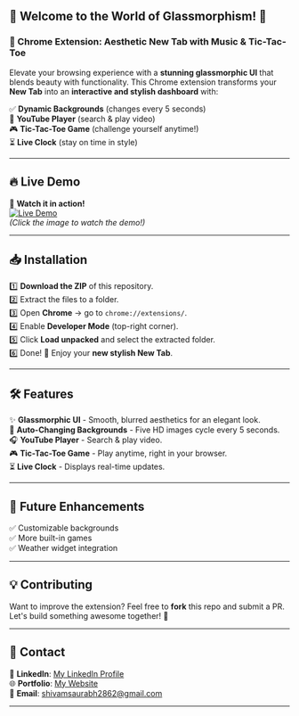 ## 🌟 Welcome to the World of Glassmorphism! 🌟  
### 🚀 Chrome Extension: Aesthetic New Tab with Music & Tic-Tac-Toe  

Elevate your browsing experience with a **stunning glassmorphic UI** that blends beauty with functionality. This Chrome extension transforms your **New Tab** into an **interactive and stylish dashboard** with:  

✅ **Dynamic Backgrounds** (changes every 5 seconds)  
🎵 **YouTube Player** (search & play video)  
🎮 **Tic-Tac-Toe Game** (challenge yourself anytime!)  
⏳ **Live Clock** (stay on time in style)  

---

## 🔥 Live Demo  
🎥 **Watch it in action!**  
[![Live Demo](https://iili.io/3JzzJp4.md.png)](https://jmp.sh/7lTrX1pp)  
*(Click the image to watch the demo!)*  

---

## 📥 Installation  
1️⃣ **Download the ZIP** of this repository.  
2️⃣ Extract the files to a folder.  
3️⃣ Open **Chrome** → go to `chrome://extensions/`.  
4️⃣ Enable **Developer Mode** (top-right corner).  
5️⃣ Click **Load unpacked** and select the extracted folder.  
6️⃣ Done! 🎉 Enjoy your **new stylish New Tab**.  

---

## 🛠 Features  
✨ **Glassmorphic UI** - Smooth, blurred aesthetics for an elegant look.  
🌌 **Auto-Changing Backgrounds** - Five HD images cycle every 5 seconds.  
🎧 **YouTube Player** - Search & play video.  
🎮 **Tic-Tac-Toe Game** - Play anytime, right in your browser.  
⏳ **Live Clock** - Displays real-time updates.  

---

## 🚀 Future Enhancements  
✅ Customizable backgrounds  
✅ More built-in games  
✅ Weather widget integration  

---

## 💡 Contributing  
Want to improve the extension? Feel free to **fork** this repo and submit a PR. Let's build something awesome together! 🚀  

---

## 📩 Contact  
🔗 **LinkedIn**: [My LinkedIn Profile](https://www.linkedin.com/in/shivam-saurabh-095764195/)  
🌐 **Portfolio**: [My Website](https://shivamsaurabh25-portfolio.vercel.app/)  
📧 **Email**: shivamsaurabh2862@gmail.com  

---
